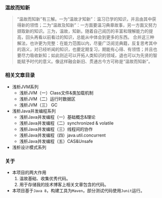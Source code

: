 ### 温故而知新
> “温故而知新”有三解。一为“温故才知新”：温习已学的知识，并且由其中获得新的领悟；二为“温故及知新”：一方面要温习典章故事，另一方面又努力撷取新的知识。三为，温故，知新。随着自己阅历的丰富和理解能力的提高，回头再看以前看过的知识，总能从中体会到更多的东西。   合并这三种解法，也许更为完整：在能力范围以内，尽量广泛阅览典籍，反复思考其中的涵义，对已经听闻的知识，也要定期复习，期能有心得、有领悟；并且也要尽力吸收新知；如此则近可以开拓人类知识的领域，退也可以为先贤的智能赋予时代的意义。像这样融会新旧、贯通古今方可称是“温故而知新”。

### 相关文章目录

- 浅析JVM系列
    - 浅析JVM（一）Class文件&类加载机制
    - 浅析JVM（二）运行时数据区
    - 浅析JVM（三） GC
- 浅析Java并发编程系列
    - 浅析Java并发编程（一）基础概念&理论
    - 浅析Java并发编程（二）synchronized & volatile
    - 浅析Java并发编程（三）线程间的协作
    - 浅析Java并发编程（四）java.util.concurrent
    - 浅析Java并发编程（五）CAS&Unsafe
- 浅析设计模式系列

### 关于
- 本项目的两大作用
    1. 温故基础、收集优秀代码。
    2. 用于存储我的技术博客上相关文章包含的代码。
- 本项目基于```Java 8```，构建工具为```Maven```，部分测试代码使用```Junit```运行。